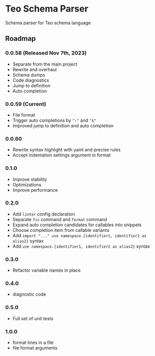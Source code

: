 Teo Schema Parser
=================

Schema parser for Teo schema language

## Roadmap

### 0.0.58 (Released Nov 7th, 2023)

* Separate from the main project
* Rewrite and overhaul
* Schema dumps
* Code diagnostics
* Jump to definition
* Auto completion

### 0.0.59 (Current)

* File format
* Trigger auto completions by `":"` and `"$"`
* Improved jump to definition and auto completion

### 0.0.60

* Rewrite syntax highlight with yaml and precise rules
* Accept indentation settings argument in format 

### 0.1.0

* Improve stability
* Optimizations
* Improve performance

### 0.2.0
* Add `linter` config declaration
* Separate `fix` command and `format` command
* Expand auto completion candidates for callables into snippets
* Choose completion item from callable variants
* Add `import "..." use namespace.{identifier1, identifier2 as alias2}` syntax
* Add `use namespace.{identifier1, identifier2 as alias2}` syntax

### 0.3.0

* Refactor variable names in place

### 0.4.0

* diagnostic code

### 0.5.0

* Full set of unit tests

### 1.0.0

* format lines in a file
* file format arguments
